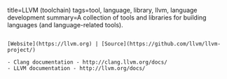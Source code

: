 title=LLVM (toolchain)
tags=tool, language, library, llvm, language development
summary=A collection of tools and libraries for building languages (and language-related tools).
~~~~~~

[Website](https://llvm.org) | [Source](https://github.com/llvm/llvm-project/)

- Clang documentation - http://clang.llvm.org/docs/
- LLVM documentation - http://llvm.org/docs/


